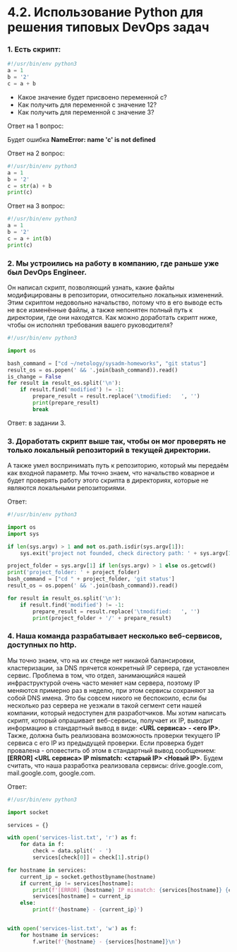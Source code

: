 # 4.2. Использование Python для решения типовых DevOps задач

### 1. Есть скрипт:

```python
#!/usr/bin/env python3
a = 1
b = '2'
c = a + b
```

* Какое значение будет присвоено переменной c?
* Как получить для переменной c значение 12?
* Как получить для переменной c значение 3?

Ответ на 1 вопрос: 

Будет ошибка **NameError: name 'c' is not defined**

Ответ на 2 вопрос:
```python
#!/usr/bin/env python3
a = 1
b = '2'
c = str(a) + b
print(c)
```

Ответ на 3 вопрос:
```python
#!/usr/bin/env python3
a = 1
b = '2'
c = a + int(b)
print(c)
```

### 2. Мы устроились на работу в компанию, где раньше уже был DevOps Engineer.

Он написал скрипт, позволяющий узнать, какие файлы модифицированы в репозитории,
относительно локальных изменений. Этим скриптом недовольно начальство, потому что
в его выводе есть не все изменённые файлы, а также непонятен полный путь к директории,
где они находятся. Как можно доработать скрипт ниже, чтобы он исполнял требования
вашего руководителя?

```python
#!/usr/bin/env python3

import os

bash_command = ["cd ~/netology/sysadm-homeworks", "git status"]
result_os = os.popen(' && '.join(bash_command)).read()
is_change = False
for result in result_os.split('\n'):
    if result.find('modified') != -1:
        prepare_result = result.replace('\tmodified:   ', '')
        print(prepare_result)
        break
```

Ответ: в задании 3.

### 3. Доработать скрипт выше так, чтобы он мог проверять не только локальный репозиторий в текущей директории.
А также умел воспринимать путь к репозиторию, который мы передаём как входной параметр.
Мы точно знаем, что начальство коварное и будет проверять работу этого скрипта в директориях,
которые не являются локальными репозиториями.

Ответ:

```python
#!/usr/bin/env python3

import os
import sys

if len(sys.argv) > 1 and not os.path.isdir(sys.argv[1]):
    sys.exit('project not founded, check directory path: ' + sys.argv[1])

project_folder = sys.argv[1] if len(sys.argv) > 1 else os.getcwd()
print('project_folder: ' + project_folder)
bash_command = ["cd " + project_folder, 'git status']
result_os = os.popen(' && '.join(bash_command)).read()

for result in result_os.split('\n'):
    if result.find('modified') != -1:
        prepare_result = result.replace('\tmodified:   ', '')
        print(project_folder + '/' + prepare_result)
```

### 4. Наша команда разрабатывает несколько веб-сервисов, доступных по http.
Мы точно знаем, что на их стенде нет никакой балансировки, кластеризации, за DNS прячется
конкретный IP сервера, где установлен сервис. Проблема в том, что отдел, занимающийся нашей
инфраструктурой очень часто меняет нам сервера, поэтому IP меняются примерно раз в неделю,
при этом сервисы сохраняют за собой DNS имена. Это бы совсем никого не беспокоило, если
бы несколько раз сервера не уезжали в такой сегмент сети нашей компании, который недоступен
для разработчиков. Мы хотим написать скрипт, который опрашивает веб-сервисы, получает 
их IP, выводит информацию в стандартный вывод в виде: **<URL сервиса> - <его IP>**. Также,
должна быть реализована возможность проверки текущего IP сервиса c его IP из предыдущей
проверки. Если проверка будет провалена - оповестить об этом в стандартный вывод
сообщением: **[ERROR] <URL сервиса> IP mismatch: <старый IP> <Новый IP>**. 
Будем считать, что наша разработка реализовала сервисы: 
drive.google.com, mail.google.com, google.com.

Ответ:

```python
#!/usr/bin/env python3

import socket

services = {}

with open('services-list.txt', 'r') as f:
    for data in f:
        check = data.split(' - ')
        services[check[0]] = check[1].strip()

for hostname in services:
    current_ip = socket.gethostbyname(hostname)
    if current_ip != services[hostname]:
        print(f'[ERROR] {hostname} IP mismatch: {services[hostname]} {current_ip}')
        services[hostname] = current_ip
    else:
        print(f'{hostname} - {current_ip}')


with open('services-list.txt', 'w') as f:
    for hostname in services:
        f.write(f'{hostname} - {services[hostname]}\n')
```